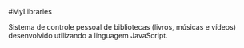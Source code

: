 #MyLibraries

Sistema de controle pessoal de bibliotecas (livros, músicas e vídeos) desenvolvido utilizando a linguagem JavaScript.
